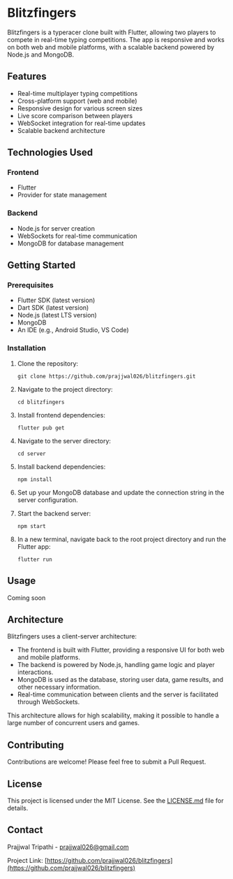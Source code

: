 # Blitzfingers

Blitzfingers is a typeracer clone built with Flutter, allowing two players to compete in real-time typing competitions. The app is responsive and works on both web and mobile platforms, with a scalable backend powered by Node.js and MongoDB.

## Features

- Real-time multiplayer typing competitions
- Cross-platform support (web and mobile)
- Responsive design for various screen sizes
- Live score comparison between players
- WebSocket integration for real-time updates
- Scalable backend architecture

## Technologies Used

### Frontend
- Flutter
- Provider for state management

### Backend
- Node.js for server creation
- WebSockets for real-time communication
- MongoDB for database management

## Getting Started

### Prerequisites

- Flutter SDK (latest version)
- Dart SDK (latest version)
- Node.js (latest LTS version)
- MongoDB
- An IDE (e.g., Android Studio, VS Code)

### Installation

1. Clone the repository:
   ```
   git clone https://github.com/prajjwal026/blitzfingers.git
   ```

2. Navigate to the project directory:
   ```
   cd blitzfingers
   ```

3. Install frontend dependencies:
   ```
   flutter pub get
   ```

4. Navigate to the server directory:
   ```
   cd server
   ```

5. Install backend dependencies:
   ```
   npm install
   ```

6. Set up your MongoDB database and update the connection string in the server configuration.

7. Start the backend server:
   ```
   npm start
   ```

8. In a new terminal, navigate back to the root project directory and run the Flutter app:
   ```
   flutter run
   ```

## Usage

Coming soon

## Architecture

Blitzfingers uses a client-server architecture:

- The frontend is built with Flutter, providing a responsive UI for both web and mobile platforms.
- The backend is powered by Node.js, handling game logic and player interactions.
- MongoDB is used as the database, storing user data, game results, and other necessary information.
- Real-time communication between clients and the server is facilitated through WebSockets.

This architecture allows for high scalability, making it possible to handle a large number of concurrent users and games.

## Contributing

Contributions are welcome! Please feel free to submit a Pull Request.

## License

This project is licensed under the MIT License. See the [LICENSE.md](LICENSE.md) file for details.

## Contact

Prajjwal Tripathi - prajjwal026@gmail.com

Project Link: [https://github.com/prajjwal026/blitzfingers](https://github.com/prajjwal026/blitzfingers)
